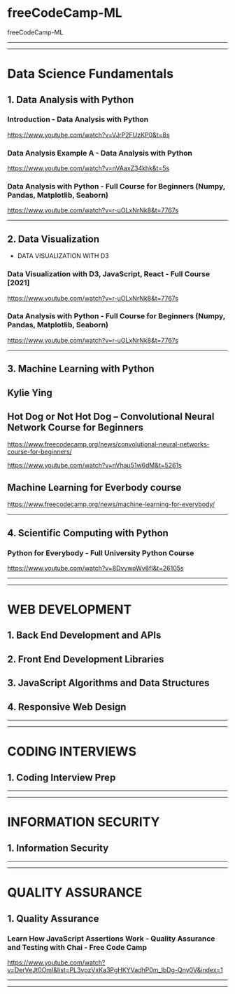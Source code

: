 # freeCodeCamp-ML
freeCodeCamp-ML

-----
-----
# Data Science Fundamentals

## 1. Data Analysis with Python



### Introduction - Data Analysis with Python

https://www.youtube.com/watch?v=VJrP2FUzKP0&t=8s

### Data Analysis Example A - Data Analysis with Python

https://www.youtube.com/watch?v=nVAaxZ34khk&t=5s


### Data Analysis with Python - Full Course for Beginners (Numpy, Pandas, Matplotlib, Seaborn)

https://www.youtube.com/watch?v=r-uOLxNrNk8&t=7767s

-----

## 2. Data Visualization


- DATA VISUALIZATION WITH D3

### Data Visualization with D3, JavaScript, React - Full Course [2021]

https://www.youtube.com/watch?v=r-uOLxNrNk8&t=7767s

### Data Analysis with Python - Full Course for Beginners (Numpy, Pandas, Matplotlib, Seaborn)

https://www.youtube.com/watch?v=r-uOLxNrNk8&t=7767s

-----

## 3. Machine Learning with Python

## Kylie Ying

## Hot Dog or Not Hot Dog – Convolutional Neural Network Course for Beginners

https://www.freecodecamp.org/news/convolutional-neural-networks-course-for-beginners/

https://www.youtube.com/watch?v=nVhau51w6dM&t=5261s


## Machine Learning for Everbody course

 https://www.freecodecamp.org/news/machine-learning-for-everybody/

-----

## 4. Scientific Computing with Python




### Python for Everybody - Full University Python Course

https://www.youtube.com/watch?v=8DvywoWv6fI&t=26105s


-----
-----

# WEB DEVELOPMENT

## 1. Back End Development and APIs

## 2. Front End Development Libraries

## 3. JavaScript Algorithms and Data Structures

## 4. Responsive Web Design

-----
-----





# CODING INTERVIEWS

## 1. Coding Interview Prep

-----
-----


# INFORMATION SECURITY

## 1. Information Security

-----
-----

# QUALITY ASSURANCE

## 1. Quality Assurance

### Learn How JavaScript Assertions Work - Quality Assurance and Testing with Chai - Free Code Camp

https://www.youtube.com/watch?v=DerVeJt0OmI&list=PL3vpzVxKa3PgHKYVadhP0m_lbDg-Qny0V&index=1

-----
-----

 

